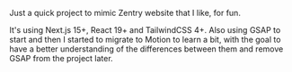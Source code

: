 Just a quick project to mimic Zentry website that I like, for fun.

It's using Next.js 15+, React 19+ and TailwindCSS 4+. Also using GSAP to start and then I started to migrate to Motion to learn a bit, with the goal to have a better understanding of the differences between them and remove GSAP from the project later.